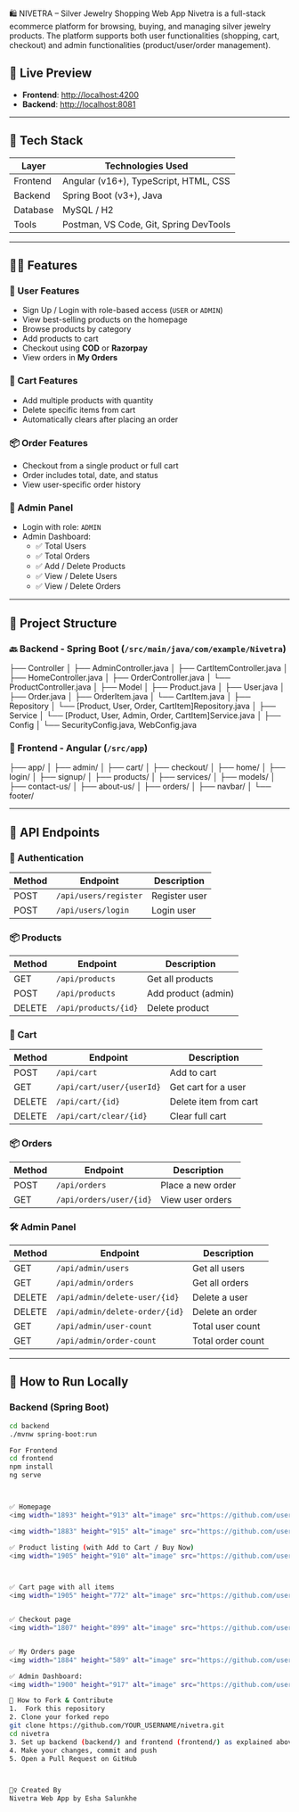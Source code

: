 🛍️ NIVETRA – Silver Jewelry Shopping Web App
Nivetra is a full-stack ecommerce platform for browsing, buying, and managing silver jewelry products. The platform supports both user functionalities (shopping, cart, checkout) and admin functionalities (product/user/order management).

## 🔗 Live Preview

- **Frontend**: [http://localhost:4200](http://localhost:4200)  
- **Backend**: [http://localhost:8081](http://localhost:8081)

---

## 🧩 Tech Stack

| Layer       | Technologies Used                       |
|-------------|------------------------------------------|
| Frontend    | Angular (v16+), TypeScript, HTML, CSS    |
| Backend     | Spring Boot (v3+), Java                  |
| Database    | MySQL / H2                               |
| Tools       | Postman, VS Code, Git, Spring DevTools   |

---

## 🧑‍💻 Features

### 👤 User Features

- Sign Up / Login with role-based access (`USER` or `ADMIN`)
- View best-selling products on the homepage
- Browse products by category
- Add products to cart
- Checkout using **COD** or **Razorpay**
- View orders in **My Orders**

### 🛒 Cart Features

- Add multiple products with quantity
- Delete specific items from cart
- Automatically clears after placing an order

### 📦 Order Features

- Checkout from a single product or full cart
- Order includes total, date, and status
- View user-specific order history

### 🔐 Admin Panel

- Login with role: `ADMIN`
- Admin Dashboard:
  - ✅ Total Users
  - ✅ Total Orders
  - ✅ Add / Delete Products
  - ✅ View / Delete Users
  - ✅ View / Delete Orders

---

## 📁 Project Structure

### 🔙 Backend - Spring Boot (`/src/main/java/com/example/Nivetra`)

├── Controller
│   ├── AdminController.java
│   ├── CartItemController.java
│   ├── HomeController.java
│   ├── OrderController.java
│   └── ProductController.java
│
├── Model
│   ├── Product.java
│   ├── User.java
│   ├── Order.java
│   ├── OrderItem.java
│   └── CartItem.java
│
├── Repository
│   └── [Product, User, Order, CartItem]Repository.java
│
├── Service
│   └── [Product, User, Admin, Order, CartItem]Service.java
│
├── Config
│   └── SecurityConfig.java, WebConfig.java


### 💅 Frontend - Angular (`/src/app`)

├── app/
│   ├── admin/
│   ├── cart/
│   ├── checkout/
│   ├── home/
│   ├── login/
│   ├── signup/
│   ├── products/
│   ├── services/
│   ├── models/
│   ├── contact-us/
│   ├── about-us/
│   ├── orders/
│   ├── navbar/
│   └── footer/


---

## 🧪 API Endpoints

### 🔑 Authentication

| Method | Endpoint              | Description     |
|--------|-----------------------|-----------------|
| POST   | `/api/users/register` | Register user   |
| POST   | `/api/users/login`    | Login user      |

### 📦 Products

| Method | Endpoint              | Description         |
|--------|-----------------------|---------------------|
| GET    | `/api/products`       | Get all products    |
| POST   | `/api/products`       | Add product (admin) |
| DELETE | `/api/products/{id}`  | Delete product      |

### 🛒 Cart

| Method | Endpoint                        | Description              |
|--------|----------------------------------|--------------------------|
| POST   | `/api/cart`                     | Add to cart              |
| GET    | `/api/cart/user/{userId}`       | Get cart for a user      |
| DELETE | `/api/cart/{id}`                | Delete item from cart    |
| DELETE | `/api/cart/clear/{id}`          | Clear full cart          |

### 📦 Orders

| Method | Endpoint                       | Description              |
|--------|--------------------------------|--------------------------|
| POST   | `/api/orders`                 | Place a new order        |
| GET    | `/api/orders/user/{id}`       | View user orders         |

### 🛠️ Admin Panel

| Method | Endpoint                          | Description          |
|--------|-----------------------------------|----------------------|
| GET    | `/api/admin/users`               | Get all users        |
| GET    | `/api/admin/orders`              | Get all orders       |
| DELETE | `/api/admin/delete-user/{id}`    | Delete a user        |
| DELETE | `/api/admin/delete-order/{id}`   | Delete an order      |
| GET    | `/api/admin/user-count`          | Total user count     |
| GET    | `/api/admin/order-count`         | Total order count    |

---

## 🚀 How to Run Locally

### Backend (Spring Boot)

```bash
cd backend
./mvnw spring-boot:run

For Frontend
cd frontend
npm install
ng serve



✅ Homepage
<img width="1893" height="913" alt="image" src="https://github.com/user-attachments/assets/a7bd8b69-880a-4ec1-a912-b9372da7eb99" />

<img width="1883" height="915" alt="image" src="https://github.com/user-attachments/assets/35eaeb87-97ef-4599-ac09-be11c38a802f" />

✅ Product listing (with Add to Cart / Buy Now)
<img width="1905" height="910" alt="image" src="https://github.com/user-attachments/assets/f1ef3c91-5f1d-4408-9e17-52ba43a84460" />



✅ Cart page with all items
<img width="1905" height="772" alt="image" src="https://github.com/user-attachments/assets/dc888fa8-1f39-4354-9584-38db69c1d398" />


✅ Checkout page
<img width="1807" height="899" alt="image" src="https://github.com/user-attachments/assets/e5bdcb5c-a698-4fad-bd58-77984e1ee976" />


✅ My Orders page
<img width="1884" height="589" alt="image" src="https://github.com/user-attachments/assets/de92a4a9-6cc4-4eef-ba2d-c27a836482d0" />

✅ Admin Dashboard:
<img width="1900" height="917" alt="image" src="https://github.com/user-attachments/assets/860d0cbc-226b-4d41-91ec-254b30fce74f" />

🌱 How to Fork & Contribute
1.	Fork this repository
2. Clone your forked repo
git clone https://github.com/YOUR_USERNAME/nivetra.git
cd nivetra
3. Set up backend (backend/) and frontend (frontend/) as explained above
4. Make your changes, commit and push
5. Open a Pull Request on GitHub



🙋‍♀️ Created By
Nivetra Web App by Esha Salunkhe
